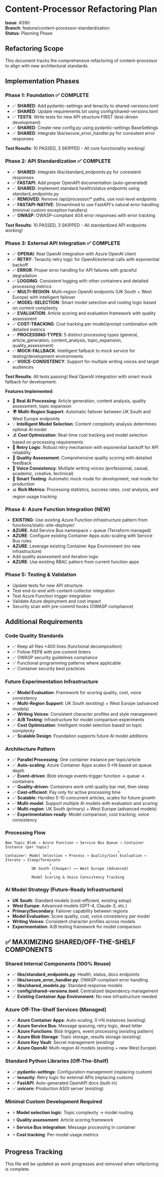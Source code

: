 # Content-Processor Refactoring Plan

**Issue**: #390  
**Branch**: feature/content-processor-standardization  
**Status**: Planning Phase

## Refactoring Scope

This document tracks the comprehensive refactoring of content-processor to align with new architectural standards.

## Implementation Phases

### Phase 1: Foundation ✅ **COMPLETE** 
- ✅ **SHARED**: Add pydantic-settings and tenacity to shared-versions.toml
- ✅ **SHARED**: Update requirements.txt using config/shared-versions.toml
- ✅ **TESTS**: Write tests for new API structure FIRST (test-driven development)
- ✅ **SHARED**: Create new config.py using pydantic-settings BaseSettings  
- ✅ **SHARED**: Integrate libs/secure_error_handler.py for consistent error responses

**Test Results**: 10 PASSED, 3 SKIPPED - All core functionality working!

### Phase 2: API Standardization ✅ **COMPLETE**
- ✅ **SHARED**: Integrate libs/standard_endpoints.py for consistent responses
- ✅ **FASTAPI**: Add proper OpenAPI documentation (auto-generated)
- ✅ **SHARED**: Implement standard health/status endpoints using standard_endpoints.py
- ✅ **REMOVED**: Remove /api/processor/* paths, use root-level endpoints
- ✅ **FASTAPI-NATIVE**: Streamlined to use FastAPI's natural error handling (minimal custom exception handlers)
- ✅ **OWASP**: OWASP-compliant 404 error responses with error tracking

**Test Results**: 10 PASSED, 3 SKIPPED - All standardized API endpoints working!

### Phase 3: External API Integration ✅ **COMPLETE**
- ✅ **OPENAI**: Real OpenAI integration with Azure OpenAI client
- ✅ **RETRY**: Tenacity retry logic for OpenAI/external calls with exponential backoff
- ✅ **ERROR**: Proper error handling for API failures with graceful degradation
- ✅ **LOGGING**: Consistent logging with other containers and detailed processing metrics
- ✅ **MULTI-REGION**: Multi-region OpenAI endpoints (UK South + West Europe) with intelligent failover
- ✅ **MODEL-SELECTION**: Smart model selection and routing logic based on content complexity
- ✅ **EVALUATION**: Article scoring and evaluation framework with quality assessment
- ✅ **COST-TRACKING**: Cost tracking per model/prompt combination with detailed metrics
- ✅ **PROCESSING-TYPES**: 5 distinct processing types (general, article_generation, content_analysis, topic_expansion, quality_assessment)
- ✅ **MOCK-FALLBACK**: Intelligent fallback to mock service for testing/development environments
- ✅ **VOICE-CONSISTENCY**: Support for multiple writing voices and target audiences

**Test Results**: All tests passing! Real OpenAI integration with smart mock fallback for development.

**Features Implemented**:
- 🚀 **Real AI Processing**: Article generation, content analysis, quality assessment, topic expansion
- 🌍 **Multi-Region Support**: Automatic failover between UK South and West Europe endpoints
- 💡 **Intelligent Model Selection**: Content complexity analysis determines optimal AI model
- 💰 **Cost Optimization**: Real-time cost tracking and model selection based on processing requirements
- 🔄 **Retry Logic**: Robust retry mechanism with exponential backoff for API reliability
- 🎯 **Quality Assessment**: Comprehensive quality scoring with detailed feedback
- 🎨 **Voice Consistency**: Multiple writing voices (professional, casual, academic, creative, technical)
- 🧪 **Smart Testing**: Automatic mock mode for development, real mode for production
- 📊 **Rich Metrics**: Processing statistics, success rates, cost analysis, and region usage tracking

### Phase 4: Azure Function Integration (NEW)
- **EXISTING**: Use existing Azure Function infrastructure pattern from functions/static-site-deployer/
- **AZURE**: Add Service Bus namespace + queue (Terraform managed)
- **AZURE**: Configure existing Container Apps auto-scaling with Service Bus rules
- **AZURE**: Leverage existing Container App Environment (no new infrastructure)
- Add quality assessment and iteration logic
- **AZURE**: Use existing RBAC pattern from current function apps

### Phase 5: Testing & Validation
- Update tests for new API structure
- Test end-to-end with content-collector integration
- Test Azure Function trigger integration
- Validate Azure deployment and cost impact
- Security scan with pre-commit hooks (OWASP compliance)

## Additional Requirements

### Code Quality Standards
- ✅ Keep all files <400 lines (functional decomposition)
- ✅ Follow PEP8 with pre-commit linters
- ✅ OWASP security guidelines compliance
- ✅ Functional programming patterns where applicable
- ✅ Container security best practices

### Future Experimentation Infrastructure
- ✅ **Model Evaluation**: Framework for scoring quality, cost, voice consistency
- ✅ **Multi-Region Support**: UK South (existing) + West Europe (advanced models)
- ✅ **Writing Voices**: Consistent character profiles and style management
- ✅ **A/B Testing**: Infrastructure for model comparison experiments
- ✅ **Cost Optimization**: Intelligent model selection based on topic complexity
- ✅ **Scalable Design**: Foundation supports future AI model additions

### Architecture Pattern
- ✅ **Parallel Processing**: One container instance per topic/article
- ✅ **Auto-scaling**: Azure Container Apps scales 0→N based on queue depth
- ✅ **Event-driven**: Blob storage events trigger function → queue → containers
- ✅ **Quality-driven**: Containers work until quality bar met, then sleep
- ✅ **Cost-efficient**: Pay only for active processing time
- ✅ **Scalable**: Handles 5-10 concurrent articles, scales for future growth
- ✅ **Multi-model**: Support multiple AI models with evaluation and scoring
- ✅ **Multi-region**: UK South (primary) + West Europe (advanced models)
- ✅ **Experimentation-ready**: Model comparison, cost tracking, voice consistency

### Processing Flow
```
New Topic Blob → Azure Function → Service Bus Queue → Container Instance (per topic)
                                                   ↓
Container: Model Selection → Process → Quality/Cost Evaluation → Iterate → Sleep/Terminate
                    ↓
            UK South (Cheaper) ←→ West Europe (Advanced)
                    ↓
            Model Scoring & Voice Consistency Tracking
```

### AI Model Strategy (Future-Ready Infrastructure)
- **UK South**: Standard models (cost-efficient, existing setup)
- **West Europe**: Advanced models (GPT-4, Claude-3, etc.)
- **Primary/Secondary**: Failover capability between regions
- **Model Evaluation**: Score quality, cost, voice consistency per model
- **Writing Voices**: Consistent character profiles across models
- **Experimentation**: A/B testing framework for model comparison

## ✅ **MAXIMIZING SHARED/OFF-THE-SHELF COMPONENTS**

### **Shared Internal Components (100% Reuse)**
- ✅ **libs/standard_endpoints.py**: Health, status, docs endpoints
- ✅ **libs/secure_error_handler.py**: OWASP-compliant error handling  
- ✅ **libs/shared_models.py**: Standard response models
- ✅ **config/shared-versions.toml**: Centralized dependency management
- ✅ **Existing Container App Environment**: No new infrastructure needed

### **Azure Off-The-Shelf Services (Managed)**
- ✅ **Azure Container Apps**: Auto-scaling, 0→N instances (existing)
- ✅ **Azure Service Bus**: Message queuing, retry logic, dead letter
- ✅ **Azure Functions**: Blob triggers, event processing (existing pattern)
- ✅ **Azure Blob Storage**: Topic storage, results storage (existing)
- ✅ **Azure Key Vault**: Secret management (existing)
- ✅ **Azure OpenAI**: Multi-region AI models (existing + new West Europe)

### **Standard Python Libraries (Off-The-Shelf)**
- ✅ **pydantic-settings**: Configuration management (replacing custom)
- ✅ **tenacity**: Retry logic for external APIs (replacing custom)
- ✅ **FastAPI**: Auto-generated OpenAPI docs (built-in)
- ✅ **uvicorn**: Production ASGI server (existing)

### **Minimal Custom Development Required**
- ⚡ **Model selection logic**: Topic complexity → model routing
- ⚡ **Quality assessment**: Article scoring framework  
- ⚡ **Service Bus integration**: Message processing in container
- ⚡ **Cost tracking**: Per-model usage metrics

## Progress Tracking

This file will be updated as work progresses and removed when refactoring is complete.
